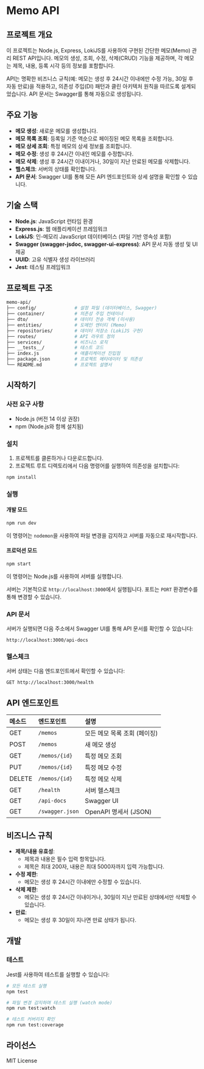 # Memo API

## 프로젝트 개요

이 프로젝트는 Node.js, Express, LokiJS를 사용하여 구현된 간단한 메모(Memo) 관리 REST API입니다. 메모의 생성, 조회, 수정, 삭제(CRUD) 기능을 제공하며, 각 메모는 제목, 내용, 등록 시각 등의 정보를 포함합니다.

API는 명확한 비즈니스 규칙(예: 메모는 생성 후 24시간 이내에만 수정 가능, 30일 후 자동 만료)을 적용하고, 의존성 주입(DI) 패턴과 클린 아키텍처 원칙을 따르도록 설계되었습니다. API 문서는 Swagger를 통해 자동으로 생성됩니다.

## 주요 기능

- **메모 생성**: 새로운 메모를 생성합니다.
- **메모 목록 조회**: 등록일 기준 역순으로 페이징된 메모 목록을 조회합니다.
- **메모 상세 조회**: 특정 메모의 상세 정보를 조회합니다.
- **메모 수정**: 생성 후 24시간 이내인 메모를 수정합니다.
- **메모 삭제**: 생성 후 24시간 이내이거나, 30일이 지난 만료된 메모를 삭제합니다.
- **헬스체크**: 서버의 상태를 확인합니다.
- **API 문서**: Swagger UI를 통해 모든 API 엔드포인트와 상세 설명을 확인할 수 있습니다.

## 기술 스택

- **Node.js**: JavaScript 런타임 환경
- **Express.js**: 웹 애플리케이션 프레임워크
- **LokiJS**: 인-메모리 JavaScript 데이터베이스 (파일 기반 영속성 포함)
- **Swagger (swagger-jsdoc, swagger-ui-express)**: API 문서 자동 생성 및 UI 제공
- **UUID**: 고유 식별자 생성 라이브러리
- **Jest**: 테스팅 프레임워크

## 프로젝트 구조

```bash
memo-api/
├── config/              # 설정 파일 (데이터베이스, Swagger)
├── container/           # 의존성 주입 컨테이너
├── dto/                 # 데이터 전송 객체 (미사용)
├── entities/            # 도메인 엔터티 (Memo)
├── repositories/        # 데이터 저장소 (LokiJS 구현)
├── routes/              # API 라우트 정의
├── services/            # 비즈니스 로직
├── __tests__/           # 테스트 코드
├── index.js             # 애플리케이션 진입점
├── package.json         # 프로젝트 메타데이터 및 의존성
└── README.md            # 프로젝트 설명서
```

## 시작하기

### 사전 요구 사항

- Node.js (버전 14 이상 권장)
- npm (Node.js와 함께 설치됨)

### 설치

1. 프로젝트를 클론하거나 다운로드합니다.
2. 프로젝트 루트 디렉토리에서 다음 명령어를 실행하여 의존성을 설치합니다:

```bash
npm install
```

### 실행

#### 개발 모드

```bash
npm run dev
```

이 명령어는 `nodemon`을 사용하여 파일 변경을 감지하고 서버를 자동으로 재시작합니다.

#### 프로덕션 모드

```bash
npm start
```

이 명령어는 Node.js를 사용하여 서버를 실행합니다.

서버는 기본적으로 `http://localhost:3000`에서 실행됩니다. 포트는 `PORT` 환경변수를 통해 변경할 수 있습니다.

### API 문서

서버가 실행되면 다음 주소에서 Swagger UI를 통해 API 문서를 확인할 수 있습니다:

```
http://localhost:3000/api-docs
```

### 헬스체크

서버 상태는 다음 엔드포인트에서 확인할 수 있습니다:

```
GET http://localhost:3000/health
```

## API 엔드포인트

| 메소드 | 엔드포인트      | 설명                         |
| :----- | :-------------- | :--------------------------- |
| GET    | `/memos`        | 모든 메모 목록 조회 (페이징) |
| POST   | `/memos`        | 새 메모 생성                 |
| GET    | `/memos/{id}`   | 특정 메모 조회               |
| PUT    | `/memos/{id}`   | 특정 메모 수정               |
| DELETE | `/memos/{id}`   | 특정 메모 삭제               |
| GET    | `/health`       | 서버 헬스체크                |
| GET    | `/api-docs`     | Swagger UI                   |
| GET    | `/swagger.json` | OpenAPI 명세서 (JSON)        |

## 비즈니스 규칙

- **제목/내용 유효성**:
  - 제목과 내용은 필수 입력 항목입니다.
  - 제목은 최대 200자, 내용은 최대 5000자까지 입력 가능합니다.
- **수정 제한**:
  - 메모는 생성 후 24시간 이내에만 수정할 수 있습니다.
- **삭제 제한**:
  - 메모는 생성 후 24시간 이내이거나, 30일이 지난 만료된 상태에서만 삭제할 수 있습니다.
- **만료**:
  - 메모는 생성 후 30일이 지나면 만료 상태가 됩니다.

## 개발

### 테스트

Jest를 사용하여 테스트를 실행할 수 있습니다:

```bash
# 모든 테스트 실행
npm test

# 파일 변경 감지하며 테스트 실행 (watch mode)
npm run test:watch

# 테스트 커버리지 확인
npm run test:coverage
```

## 라이선스

MIT License
